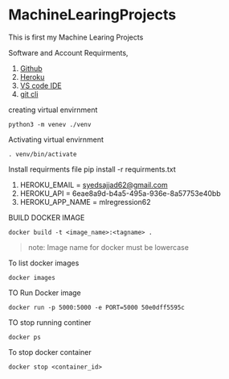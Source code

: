 # MachineLearingProjects
This is first my Machine Learing Projects

Software and Account Requirments,

1. [Github](https://github.com)
2. [Heroku](https://www.heroku.com/)
3. [VS code IDE](https://code.visualstudio.com/)
4. [git cli](https://git-scm.com/book/en/v2/Getting-Started-The-Command-Line)

creating virtual envirnment

```
python3 -m venev ./venv
```
Activating virtual envirnment

```
. venv/bin/activate
```
Install requirments file
pip install -r requirments.txt

1. HEROKU_EMAIL = syedsajjad62@gmail.com
2. HEROKU_API  = 6eae8a9d-b4a5-495a-936e-8a57753e40bb
3. HEROKU_APP_NAME = mlregression62

BUILD DOCKER IMAGE
```
docker build -t <image_name>:<tagname> .
```


> note: Image name for docker must be lowercase

To list docker images
```
docker images
```

TO Run Docker image
```
docker run -p 5000:5000 -e PORT=5000 50e0dff5595c
```

TO stop running continer
```
docker ps
```
To stop docker container
```
docker stop <container_id>
```
